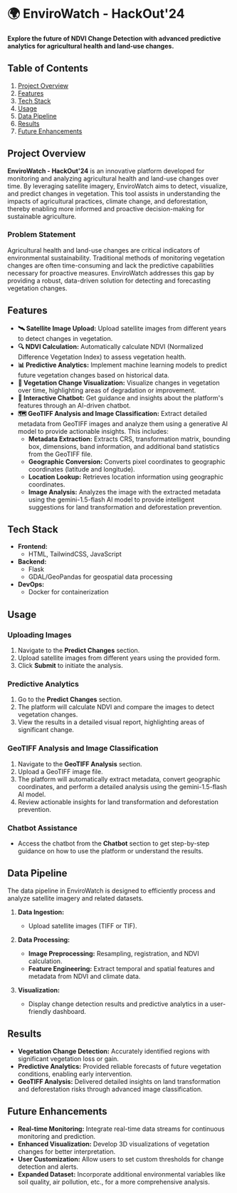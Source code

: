 # 🌍 EnviroWatch - HackOut'24

**Explore the future of NDVI Change Detection with advanced predictive analytics for agricultural health and land-use changes.**

## Table of Contents

1. [Project Overview](#project-overview)
2. [Features](#features)
3. [Tech Stack](#tech-stack)
4. [Usage](#usage)
5. [Data Pipeline](#data-pipeline)
6. [Results](#results)
7. [Future Enhancements](#future-enhancements)


## Project Overview

**EnviroWatch - HackOut'24** is an innovative platform developed for monitoring and analyzing agricultural health and land-use changes over time. By leveraging satellite imagery, EnviroWatch aims to detect, visualize, and predict changes in vegetation. This tool assists in understanding the impacts of agricultural practices, climate change, and deforestation, thereby enabling more informed and proactive decision-making for sustainable agriculture.

### Problem Statement

Agricultural health and land-use changes are critical indicators of environmental sustainability. Traditional methods of monitoring vegetation changes are often time-consuming and lack the predictive capabilities necessary for proactive measures. EnviroWatch addresses this gap by providing a robust, data-driven solution for detecting and forecasting vegetation changes.

## Features

- **🛰️ Satellite Image Upload:** Upload satellite images from different years to detect changes in vegetation.
- **🔍 NDVI Calculation:** Automatically calculate NDVI (Normalized Difference Vegetation Index) to assess vegetation health.
- **📊 Predictive Analytics:** Implement machine learning models to predict future vegetation changes based on historical data.
- **🌱 Vegetation Change Visualization:** Visualize changes in vegetation over time, highlighting areas of degradation or improvement.
- **🤖 Interactive Chatbot:** Get guidance and insights about the platform's features through an AI-driven chatbot.
- **🗺️ GeoTIFF Analysis and Image Classification:** Extract detailed metadata from GeoTIFF images and analyze them using a generative AI model to provide actionable insights. This includes:
  - **Metadata Extraction:** Extracts CRS, transformation matrix, bounding box, dimensions, band information, and additional band statistics from the GeoTIFF file.
  - **Geographic Conversion:** Converts pixel coordinates to geographic coordinates (latitude and longitude).
  - **Location Lookup:** Retrieves location information using geographic coordinates.
  - **Image Analysis:** Analyzes the image with the extracted metadata using the gemini-1.5-flash AI model to provide intelligent suggestions for land transformation and deforestation prevention.

## Tech Stack

- **Frontend:**
  - HTML, TailwindCSS, JavaScript
- **Backend:**
  - Flask
  - GDAL/GeoPandas for geospatial data processing
- **DevOps:**
  - Docker for containerization

## Usage

### Uploading Images

1. Navigate to the **Predict Changes** section.
2. Upload satellite images from different years using the provided form.
3. Click **Submit** to initiate the analysis.

### Predictive Analytics

1. Go to the **Predict Changes** section.
2. The platform will calculate NDVI and compare the images to detect vegetation changes.
3. View the results in a detailed visual report, highlighting areas of significant change.

### GeoTIFF Analysis and Image Classification

1. Navigate to the **GeoTIFF Analysis** section.
2. Upload a GeoTIFF image file.
3. The platform will automatically extract metadata, convert geographic coordinates, and perform a detailed analysis using the gemini-1.5-flash AI model.
4. Review actionable insights for land transformation and deforestation prevention.

### Chatbot Assistance

- Access the chatbot from the **Chatbot** section to get step-by-step guidance on how to use the platform or understand the results.

## Data Pipeline

The data pipeline in EnviroWatch is designed to efficiently process and analyze satellite imagery and related datasets.

1. **Data Ingestion:**
   - Upload satellite images (TIFF or TIF).

2. **Data Processing:**
   - **Image Preprocessing:** Resampling, registration, and NDVI calculation.
   - **Feature Engineering:** Extract temporal and spatial features and metadata from NDVI and climate data.

3. **Visualization:**
   - Display change detection results and predictive analytics in a user-friendly dashboard.

## Results

- **Vegetation Change Detection:** Accurately identified regions with significant vegetation loss or gain.
- **Predictive Analytics:** Provided reliable forecasts of future vegetation conditions, enabling early intervention.
- **GeoTIFF Analysis:** Delivered detailed insights on land transformation and deforestation risks through advanced image classification.

## Future Enhancements

- **Real-time Monitoring:** Integrate real-time data streams for continuous monitoring and prediction.
- **Enhanced Visualization:** Develop 3D visualizations of vegetation changes for better interpretation.
- **User Customization:** Allow users to set custom thresholds for change detection and alerts.
- **Expanded Dataset:** Incorporate additional environmental variables like soil quality, air pollution, etc., for a more comprehensive analysis.
